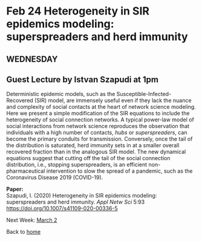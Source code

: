 # Feb 24 Heterogeneity in SIR epidemics modeling: superspreaders and herd immunity  

## WEDNESDAY
## Guest Lecture by Istvan Szapudi at 1pm

Deterministic epidemic models, such as the Susceptible-Infected-Recovered (SIR) model, are immensely useful even if they lack the nuance and complexity of social contacts at the heart of network science modeling. Here we present a simple modification of the SIR equations to include the heterogeneity of social connection networks. A typical power-law model of social interactions from network science reproduces the observation that individuals with a high number of contacts, *hubs* or *superspreaders*, can become the primary conduits for transmission. Conversely, once the tail of the distribution is saturated, herd immunity sets in at a smaller overall recovered fraction than in the analogous SIR model. The new dynamical equations suggest that cutting off the tail of the social connection distribution, i.e., stopping superspreaders, is an efficient non-pharmaceutical intervention to slow the spread of a pandemic, such as the Coronavirus Disease 2019 (COVID-19).


**Paper:**  
Szapudi, I. (2020) Heterogeneity in SIR epidemics modeling: superspreaders and herd immunity. *Appl Netw Sci* 5:93 https://doi.org/10.1007/s41109-020-00336-5




Next Week: [March 2](Mar_2)  

Back to [home](..)  
